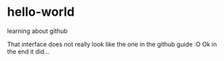 # hello-world
learning about github

That interface does not really look like the one in the github guide :O
Ok in the end it did...
